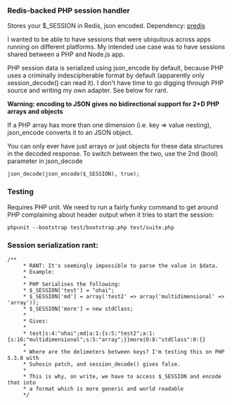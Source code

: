 ### Redis-backed PHP session handler
Stores your $_SESSION in Redis, json encoded. Dependency: [predis](https://github.com/nrk/predis)

I wanted to be able to have sessions that were ubiquitous across apps running on different platforms. My intended use case was to have sessions shared between a PHP and Node.js app.

PHP session data is serialized using json_encode by default, because PHP uses a criminally indescipherable format by default (apparently only session_decode() can read it). I don't have time to go digging through PHP source and writing my own adapter. See below for rant.

**Warning: encoding to JSON gives no bidirectional support for 2+D PHP arrays and objects**

If a PHP array has more than one dimension (i.e. key => value nesting), json_encode converts it to an JSON object.

You can only ever have just arrays or just objects for these data structures in the decoded response. To switch between the two, use the 2nd (bool) parameter in json_decode

    json_decode(json_encode($_SESSION), true);
    
### Testing
Requires PHP unit. We need to run a fairly funky command to get around PHP complaining about header output when it tries to start the session:

    phpunit --bootstrap test/bootstrap.php test/suite.php

### Session serialization rant:
````
/**
     * RANT: It's seemingly impossible to parse the value in $data.
     * Example:
     *
     * PHP Serialises the following:
     * $_SESSION['test'] = "ohai";
     * $_SESSION['md'] = array('test2' => array('multidimensional' => 'array'));
     * $_SESSION['more'] = new stdClass;
     *
     * Gives:
     *
     * test|s:4:"ohai";md|a:1:{s:5:"test2";a:1:{s:16:"multidimensional";s:5:"array";}}more|O:8:"stdClass":0:{}
     *
     * Where are the delimeters between keys? I'm testing this on PHP 5.3.8 with
     * Suhosin patch, and session_decode() gives false.
     *
     * This is why, on write, we have to access $_SESSION and encode that into
     * a format which is more generic and world readable
     */
     
````